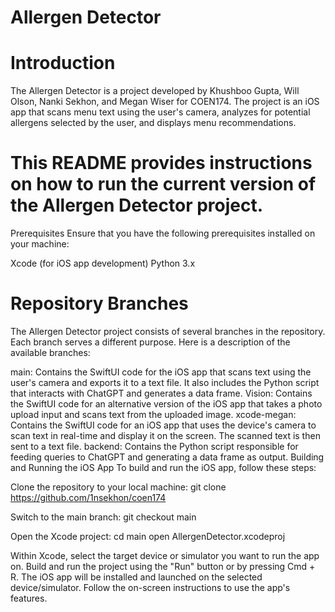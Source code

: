 # Allergen Detector
# Introduction
The Allergen Detector is a project developed by Khushboo Gupta, Will Olson, Nanki Sekhon, and Megan Wiser for COEN174. The project is an iOS app that scans menu text using the user's camera, analyzes for potential allergens selected by the user, and displays menu recommendations.

# This README provides instructions on how to run the current version of the Allergen Detector project.

Prerequisites
Ensure that you have the following prerequisites installed on your machine:

Xcode (for iOS app development)
Python 3.x

# Repository Branches
The Allergen Detector project consists of several branches in the repository. Each branch serves a different purpose. Here is a description of the available branches:

main: Contains the SwiftUI code for the iOS app that scans text using the user's camera and exports it to a text file. It also includes the Python script that interacts with ChatGPT and generates a data frame.
Vision: Contains the SwiftUI code for an alternative version of the iOS app that takes a photo upload input and scans text from the uploaded image.
xcode-megan: Contains the SwiftUI code for an iOS app that uses the device's camera to scan text in real-time and display it on the screen. The scanned text is then sent to a text file.
backend: Contains the Python script responsible for feeding queries to ChatGPT and generating a data frame as output.
Building and Running the iOS App
To build and run the iOS app, follow these steps:

Clone the repository to your local machine:
git clone <https://github.com/1nsekhon/coen174>

Switch to the main branch:
git checkout main

Open the Xcode project:
cd main
open AllergenDetector.xcodeproj

Within Xcode, select the target device or simulator you want to run the app on.
Build and run the project using the "Run" button or by pressing Cmd + R.
The iOS app will be installed and launched on the selected device/simulator. Follow the on-screen instructions to use the app's features.
